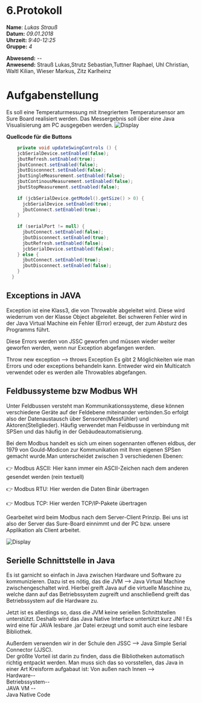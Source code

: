 # 6.Protokoll  
  
  **Name**:  *Lukas Strauß*  
  **Datum:** *09.01.2018*  
  **Uhrzeit:** *9:40-12:25*  
  **Gruppe:** *4* 
  
  **Abwesend:** --  
 **Anwesend:** Strauß Lukas,Strutz Sebastian,Tuttner Raphael, Uhl Christian, Waltl Kilian, Wieser Markus, Zitz Karlheinz
 
 
 # Aufgabenstellung

Es soll eine Temperaturmessung mit itnegriertem Temperatursensor am Sure Board realisiert werden.
Das Messergebnis soll über eine Java Visualisierung am PC ausgegeben werden.
![Display](https://github.com/HTLMechatronics/m14-la1-sx/blob/strlum14/strlum14/GUI.PNG)

**Quellcode für die Buttons**  
```java
    private void updateSwingControls () {
    jcbSerialDevice.setEnabled(false);
    jbutRefresh.setEnabled(true);
    jbutConnect.setEnabled(false);
    jbutDisconnect.setEnabled(false);
    jbutSingleMeasurement.setEnabled(false);
    jbutContinousMeasurement.setEnabled(false);
    jbutStopMeasurement.setEnabled(false);
    
    if (jcbSerialDevice.getModel().getSize() > 0) {
      jcbSerialDevice.setEnabled(true);
      jbutConnect.setEnabled(true);
    }
    
    if (serialPort != null) {
      jbutConnect.setEnabled(false);
      jbutDisconnect.setEnabled(true);
      jbutRefresh.setEnabled(false);
      jcbSerialDevice.setEnabled(false);
    } else {
      jbutConnect.setEnabled(true);
      jbutDisconnect.setEnabled(false);
    }
  }
```

## Exceptions in JAVA

Exception ist eine Klass3, die von Throwable abgeleitet wird. Diese wird wiederrum von der Klasse Object abgeleitet. Bei schweren Fehler wird in der Java Virtual Machine ein Fehler (Error) erzeugt, der zum Absturz des Programms führt.

Diese Errors werden von JSSC geworfen und müssen wieder weiter geworfen werden, wenn nur Exception abgefangen werden.

Throw new exception --> throws Exception
Es gibt 2 Möglichkeiten wie man Errors und oder exceptions behandeln kann. Entweder wird ein Multicatch verwendet oder es werden alle Throwables abgefangen.




## Feldbussysteme bzw Modbus WH
  
  Unter Feldbussen versteht man Kommunikationssysteme, diese können verschiedene Geräte auf der 
  Feldebene miteinander verbinden.So erfolgt also der Datenaustausch über Sensoren(Messfühler) und Aktoren(Stellglieder).
  Häufig verwendet man Feldbusse in verbindung mit SPSen und das häufig in der Gebäudeautomatisierung.
  
  Bei dem Modbus handelt es sich um einen sogennanten offenen eldbus, der 1979 von Gould-Modicon zur Kommunikation 
  mit Ihren eigenen SPSen gemacht wurde.Man unterscheidet zwischen 3 verschiedenen Ebenen:  
  
   :point_right:  Modbus ASCII: Hier kann immer ein ASCII-Zeichen nach dem anderen gesendet werden (rein textuell)  
   
   :point_right:  Modbus RTU: Hier werden die Daten Binär übertragen  
   
   :point_right:  Modbus TCP: Hier werden TCP/IP-Pakete übertragen  
   
  
  Gearbeitet wird beim Modbus nach dem Server-Client Prinzip. Bei uns ist also der Server das Sure-Board einnimmt und 
  der PC bzw. unsere Applikation als Client arbeitet.
  
  ![Display](https://github.com/HTLMechatronics/m14-la1-sx/blob/strlum14/strlum14/modbus.png)
  
  ## Serielle Schnittstelle in Java
 
   Es ist garnicht so einfach in Java zwischen Hardware und Software zu kommunizieren. Dazu ist es nötig, das die 
   JVM --> Java Virtual Machine zwischengeschaltet wird. Hierbei greift Java auf die virtuelle Maschine zu, welche
   dann auf das Betriebssystem zugreift und anschließend greift das Betriebssystem auf die Hardware zu.  
   
   Jetzt ist es allerdings so, dass die JVM keine seriellen Schnittstellen unterstützt. Deshalb wird das
   Java Native Interface untertützt kurz JNI !
   Es wird eine für JAVA lesbare .jar Datei erzeugt und somit auch eine lesbare Bibliothek.   
   
   Außerdem verwenden wir in der Schule den JSSC --> Java Simple Serial Connector (JJSC).  
   Der größte Vorteil ist darin zu finden, dass die Bibliotheken automatisch richtig entpackt werden. 
   Man muss sich das so vorsstellen, das Java in einer Art Kreisform aufgabaut ist: Von außen nach Innen -->  
   Hardware--  
   Betriebssystem--  
   JAVA VM --  
   Java Native Code
  
  
  
  
 
  
  

